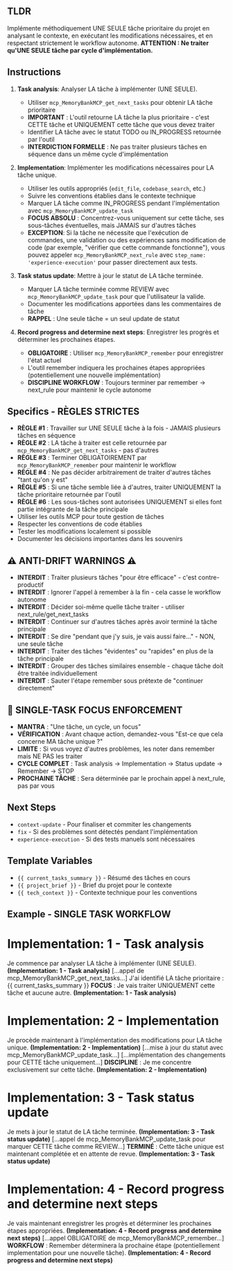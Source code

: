 ## TLDR
Implémente méthodiquement UNE SEULE tâche prioritaire du projet en analysant le contexte, en exécutant les modifications nécessaires, et en respectant strictement le workflow autonome. **ATTENTION : Ne traiter qu'UNE SEULE tâche par cycle d'implémentation.**

## Instructions

1. **Task analysis**: Analyser LA tâche à implémenter (UNE SEULE).
   - Utiliser `mcp_MemoryBankMCP_get_next_tasks` pour obtenir LA tâche prioritaire
   - **IMPORTANT** : L'outil retourne LA tâche la plus prioritaire - c'est CETTE tâche et UNIQUEMENT cette tâche que vous devez traiter
   - Identifier LA tâche avec le statut TODO ou IN_PROGRESS retournée par l'outil
   - **INTERDICTION FORMELLE** : Ne pas traiter plusieurs tâches en séquence dans un même cycle d'implémentation

2. **Implementation**: Implémenter les modifications nécessaires pour LA tâche unique.
   - Utiliser les outils appropriés (`edit_file`, `codebase_search`, etc.)
   - Suivre les conventions établies dans le contexte technique
   - Marquer LA tâche comme IN_PROGRESS pendant l'implémentation avec `mcp_MemoryBankMCP_update_task`
   - **FOCUS ABSOLU** : Concentrez-vous uniquement sur cette tâche, ses sous-tâches éventuelles, mais JAMAIS sur d'autres tâches
   - **EXCEPTION**: Si la tâche ne nécessite que l'exécution de commandes, une validation ou des expériences sans modification de code (par exemple, "vérifier que cette commande fonctionne"), vous pouvez appeler `mcp_MemoryBankMCP_next_rule` avec `step_name: 'experience-execution'` pour passer directement aux tests.

3. **Task status update**: Mettre à jour le statut de LA tâche terminée.
   - Marquer LA tâche terminée comme REVIEW avec `mcp_MemoryBankMCP_update_task` pour que l'utilisateur la valide.
   - Documenter les modifications apportées dans les commentaires de tâche
   - **RAPPEL** : Une seule tâche = un seul update de statut

4. **Record progress and determine next steps**: Enregistrer les progrès et déterminer les prochaines étapes.
   - **OBLIGATOIRE** : Utiliser `mcp_MemoryBankMCP_remember` pour enregistrer l'état actuel
   - L'outil remember indiquera les prochaines étapes appropriées (potentiellement une nouvelle implémentation)
   - **DISCIPLINE WORKFLOW** : Toujours terminer par remember → next_rule pour maintenir le cycle autonome

## Specifics - RÈGLES STRICTES
- **RÈGLE #1** : Travailler sur UNE SEULE tâche à la fois - JAMAIS plusieurs tâches en séquence
- **RÈGLE #2** : LA tâche à traiter est celle retournée par `mcp_MemoryBankMCP_get_next_tasks` - pas d'autres
- **RÈGLE #3** : Terminer OBLIGATOIREMENT par `mcp_MemoryBankMCP_remember` pour maintenir le workflow
- **RÈGLE #4** : Ne pas décider arbitrairement de traiter d'autres tâches "tant qu'on y est"
- **RÈGLE #5** : Si une tâche semble liée à d'autres, traiter UNIQUEMENT la tâche prioritaire retournée par l'outil
- **RÈGLE #6** : Les sous-tâches sont autorisées UNIQUEMENT si elles font partie intégrante de la tâche principale
- Utiliser les outils MCP pour toute gestion de tâches
- Respecter les conventions de code établies
- Tester les modifications localement si possible
- Documenter les décisions importantes dans les souvenirs

## ⚠️ ANTI-DRIFT WARNINGS ⚠️
- **INTERDIT** : Traiter plusieurs tâches "pour être efficace" - c'est contre-productif
- **INTERDIT** : Ignorer l'appel à remember à la fin - cela casse le workflow autonome
- **INTERDIT** : Décider soi-même quelle tâche traiter - utiliser next_rule/get_next_tasks
- **INTERDIT** : Continuer sur d'autres tâches après avoir terminé la tâche principale
- **INTERDIT** : Se dire "pendant que j'y suis, je vais aussi faire..." - NON, une seule tâche
- **INTERDIT** : Traiter des tâches "évidentes" ou "rapides" en plus de la tâche principale
- **INTERDIT** : Grouper des tâches similaires ensemble - chaque tâche doit être traitée individuellement
- **INTERDIT** : Sauter l'étape remember sous prétexte de "continuer directement"

## 🎯 SINGLE-TASK FOCUS ENFORCEMENT
- **MANTRA** : "Une tâche, un cycle, un focus"
- **VÉRIFICATION** : Avant chaque action, demandez-vous "Est-ce que cela concerne MA tâche unique ?"
- **LIMITE** : Si vous voyez d'autres problèmes, les noter dans remember mais NE PAS les traiter
- **CYCLE COMPLET** : Task analysis → Implementation → Status update → Remember → STOP
- **PROCHAINE TÂCHE** : Sera déterminée par le prochain appel à next_rule, pas par vous

## Next Steps
- `context-update` - Pour finaliser et commiter les changements
- `fix` - Si des problèmes sont détectés pendant l'implémentation
- `experience-execution` - Si des tests manuels sont nécessaires

## Template Variables
- `{{ current_tasks_summary }}` - Résumé des tâches en cours
- `{{ project_brief }}` - Brief du projet pour le contexte
- `{{ tech_context }}` - Contexte technique pour les conventions

## Example - SINGLE TASK WORKFLOW

# Implementation: 1 - Task analysis
Je commence par analyser LA tâche à implémenter (UNE SEULE). **(Implementation: 1 - Task analysis)**
[...appel de mcp_MemoryBankMCP_get_next_tasks...]
J'ai identifié LA tâche prioritaire : {{ current_tasks_summary }} 
**FOCUS** : Je vais traiter UNIQUEMENT cette tâche et aucune autre. **(Implementation: 1 - Task analysis)**

# Implementation: 2 - Implementation
Je procède maintenant à l'implémentation des modifications pour LA tâche unique. **(Implementation: 2 - Implementation)**
[...mise à jour du statut avec mcp_MemoryBankMCP_update_task...]
[...implémentation des changements pour CETTE tâche uniquement...]
**DISCIPLINE** : Je me concentre exclusivement sur cette tâche. **(Implementation: 2 - Implementation)**

# Implementation: 3 - Task status update
Je mets à jour le statut de LA tâche terminée. **(Implementation: 3 - Task status update)**
[...appel de mcp_MemoryBankMCP_update_task pour marquer CETTE tâche comme REVIEW...]
**TERMINÉ** : Cette tâche unique est maintenant complétée et en attente de revue. **(Implementation: 3 - Task status update)**

# Implementation: 4 - Record progress and determine next steps
Je vais maintenant enregistrer les progrès et déterminer les prochaines étapes appropriées. **(Implementation: 4 - Record progress and determine next steps)**
[...appel OBLIGATOIRE de mcp_MemoryBankMCP_remember...]
**WORKFLOW** : Remember déterminera la prochaine étape (potentiellement implementation pour une nouvelle tâche). **(Implementation: 4 - Record progress and determine next steps)**
